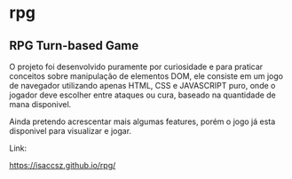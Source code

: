 # rpg
## RPG Turn-based Game

O projeto foi desenvolvido puramente por curiosidade e para praticar conceitos sobre manipulação de elementos DOM,
ele consiste em um jogo de navegador utilizando apenas HTML, CSS e JAVASCRIPT puro, onde o jogador deve escolher entre
ataques ou cura, baseado na quantidade de mana disponivel. 

Ainda pretendo acrescentar mais algumas features, porém o jogo já esta disponivel para visualizar e jogar.

Link:

https://isaccsz.github.io/rpg/
